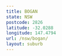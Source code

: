 ```yaml
---
title: BOGAN
state: NSW
postcode: 2826
latitude: -32.0288
longitude: 147.4794
url: /nsw/bogan/
layout: suburb
---
```


